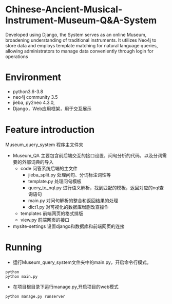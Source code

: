 # Chinese-Ancient-Musical-Instrument-Museum-Q&A-System
Developed using Django, the System serves as an online Museum, broadening understanding of traditional instruments. It utilizes Neo4j to store data and employs template matching for natural language queries, allowing administrators to manage data conveniently through login for operations

# Environment
* python3.6-3.8
* neo4j community 3.5
* jieba, py2neo 4.3.0,
* Django，Web应用框架，用于交互展示
      
# Feature introduction
Museum_query_system 程序主文件夹
* Museum_QA 主要包含前后端交互的接口设置，问句分析的代码，以及分词需要的外部词典的导入
  * code 问答系统后端的主文件
    * jieba_split.py 处理问句、分词标注词性等
    * template.py 处理问句模板
    * query_to_nql.py 进行语义解析，找到匹配的模板，返回对应的nql查询语句
    * main.py 对问句解析的整合和返回结果的处理
    * dict1.py 对可视化的数据库增删改查操作
  * templates 前端网页的格式排版 
  * view.py 前端网页的接口
* mysite-settings 设置django和数据库和前端网页的连接

# Running
* 运行Museum_query_system文件夹中的main.py，开启命令行模式。
```
python
python main.py
```
* 在项目根目录下运行manage.py,开启项目的web模式
```
python manage.py runserver
```
